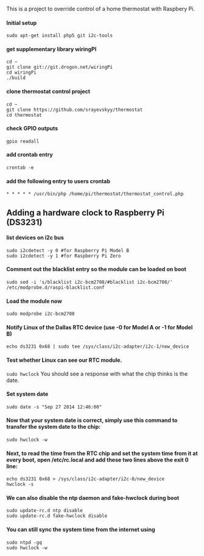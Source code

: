 This is a project to override control of a home thermostat with Raspbery Pi.

#### Initial setup

```sudo apt-get install php5 git i2c-tools```

#### get supplementary library wiringPI

```
cd ~
git clone git://git.drogon.net/wiringPi
cd wiringPi
./build
```

#### clone thermostat control project

```
cd ~
git clone https://github.com/srayevskyy/thermostat
cd thermostat
```

#### check GPIO outputs
```gpio readall```

#### add crontab entry
```crontab -e```

#### add the following entry to users crontab
```* * * * * /usr/bin/php /home/pi/thermostat/thermostat_control.php```

## Adding a hardware clock to Raspberry Pi (DS3231)
#### list devices on i2c bus
```
sudo i2cdetect -y 0 #for Raspberry Pi Model B
sudo i2cdetect -y 1 #for Raspberry Pi Zero
```
#### Comment out the blacklist entry so the module can be loaded on boot 
```sudo sed -i 's/blacklist i2c-bcm2708/#blacklist i2c-bcm2708/' /etc/modprobe.d/raspi-blacklist.conf```
#### Load the module now
```sudo modprobe i2c-bcm2708```
#### Notify Linux of the Dallas RTC device (use -0 for Model A or -1 for Model B)
```echo ds3231 0x68 | sudo tee /sys/class/i2c-adapter/i2c-1/new_device```
#### Test whether Linux can see our RTC module.
```sudo hwclock```
You should see a response with what the chip thinks is the date.
#### Set system date
```sudo date -s "Sep 27 2014 12:46:00"```
#### Now that your system date is correct, simply use this command to transfer the system date to the chip:
```sudo hwclock -w```
#### Next, to read the time from the RTC chip and set the system time from it at every boot, open /etc/rc.local and add these two lines above the exit 0 line:
```
echo ds3231 0x68 > /sys/class/i2c-adapter/i2c-0/new_device
hwclock -s
```
#### We can also disable the ntp daemon and fake-hwclock during boot
```
sudo update-rc.d ntp disable
sudo update-rc.d fake-hwclock disable
```
#### You can still sync the system time from the internet using
```
sudo ntpd -gq
sudo hwclock -w
```
